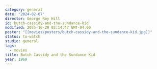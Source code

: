 ```yaml
---
category: general
date: "2024-02-07"
director: George Roy Hill
id: butch-cassidy-and-the-sundance-kid
modified: 2025-10-29 02:14:47 GMT-04:00
poster: "[[movies/posters/butch-cassidy-and-the-sundance-kid.jpg]]"
status: to-watch
studio: general
tags:
  - movies
title: Butch Cassidy and the Sundance Kid
year: 1969
---
```

